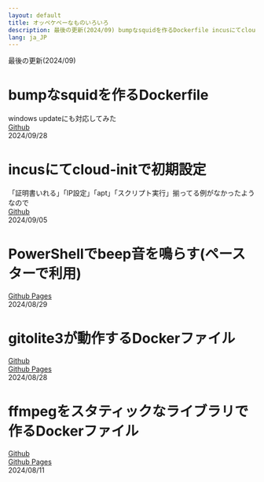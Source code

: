 ```yaml
---
layout: default
title: オッペケペーなものいろいろ
description: 最後の更新(2024/09) bumpなsquidを作るDockerfile incusにてcloud-initで初期設定 PowerShellでbeep音を鳴らす(ペースターで利用)
lang: ja_JP
---
```


 
最後の更新(2024/09)  
# bumpなsquidを作るDockerfile
windows updateにも対応してみた  
[Github](https://github.com/oxxpeh/pub/tree/main/docker/squid)  
2024/09/28
# incusにてcloud-initで初期設定  
「証明書いれる」「IP設定」「apt」「スクリプト実行」揃ってる例がなかったようなので  
[Github](https://github.com/oxxpeh/pub/tree/main/incus)   
2024/09/05
# PowerShellでbeep音を鳴らす(ペースターで利用)
[Github Pages](https://oxxpeh.github.io/2024/ps-beep.html)  
2024/08/29  
  
# gitolite3が動作するDockerファイル
[Github](https://github.com/oxxpeh/docker-gitolite3)   
[Github Pages](https://oxxpeh.github.io/docker-gitolite3/)  
2024/08/28
  
# ffmpegをスタティックなライブラリで作るDockerファイル
[Github](https://github.com/oxxpeh/pub/tree/main/ffmpeg-static)   
[Github Pages](https://oxxpeh.github.io/pub/ffmpeg-static.html)  
2024/08/11


